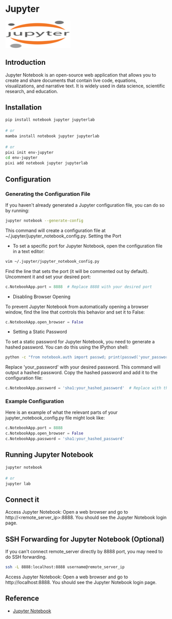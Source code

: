 # Jupyter

<img src="./jupyter.svg" alt="Jupyter" width="203.1" height="85.8">

## Introduction

Jupyter Notebook is an open-source web application that allows you to create and share
documents that contain live code, equations, visualizations, and narrative text. It is
widely used in data science, scientific research, and education.

## Installation

```sh
pip install notebook jupyter jupyterlab

# or
mamba install notebook jupyter jupyterlab

# or
pixi init env-jupyter
cd env-jupyter
pixi add notebook jupyter jupyterlab
```

## Configuration

### Generating the Configuration File

If you haven't already generated a Jupyter configuration file, you can do so by running:

```sh
jupyter notebook --generate-config
```

This command will create a configuration file at ~/.jupyter/jupyter_notebook_config.py.
Setting the Port

- To set a specific port for Jupyter Notebook, open the configuration file in a text
  editor:

```sh
vim ~/.jupyter/jupyter_notebook_config.py
```

Find the line that sets the port (it will be commented out by default). Uncomment it and
set your desired port:

```python
c.NotebookApp.port = 8888  # Replace 8888 with your desired port
```

- Disabling Browser Opening

To prevent Jupyter Notebook from automatically opening a browser window, find the line
that controls this behavior and set it to False:

```python
c.NotebookApp.open_browser = False
```

- Setting a Static Password

To set a static password for Jupyter Notebook, you need to generate a hashed password. You
can do this using the IPython shell:

```sh
python -c "from notebook.auth import passwd; print(passwd('your_password'))"
```

Replace 'your_password' with your desired password. This command will output a hashed
password. Copy the hashed password and add it to the configuration file:

```python
c.NotebookApp.password = 'sha1:your_hashed_password'  # Replace with the hashed password
```

### Example Configuration

Here is an example of what the relevant parts of your jupyter_notebook_config.py file
might look like:

```python
c.NotebookApp.port = 8888
c.NotebookApp.open_browser = False
c.NotebookApp.password = 'sha1:your_hashed_password'
```

## Running Jupyter Notebook

```sh
jupyter notebook

# or
jupyter lab
```

## Connect it

Access Jupyter Notebook: Open a web browser and go to http://<remote_server_ip>:8888. You
should see the Jupyter Notebook login page.

## SSH Forwarding for Jupyter Notebook (Optional)

If you can't connect remote_server directly by 8888 port, you may need to do SSH
forwarding.

```sh
ssh -L 8888:localhost:8888 username@remote_server_ip
```

Access Jupyter Notebook: Open a web browser and go to http://localhost:8888. You should
see the Jupyter Notebook login page.

## Reference

- [Jupyter Notebook](https://jupyter-notebook.readthedocs.io/en/5.7.4/index.html#)
